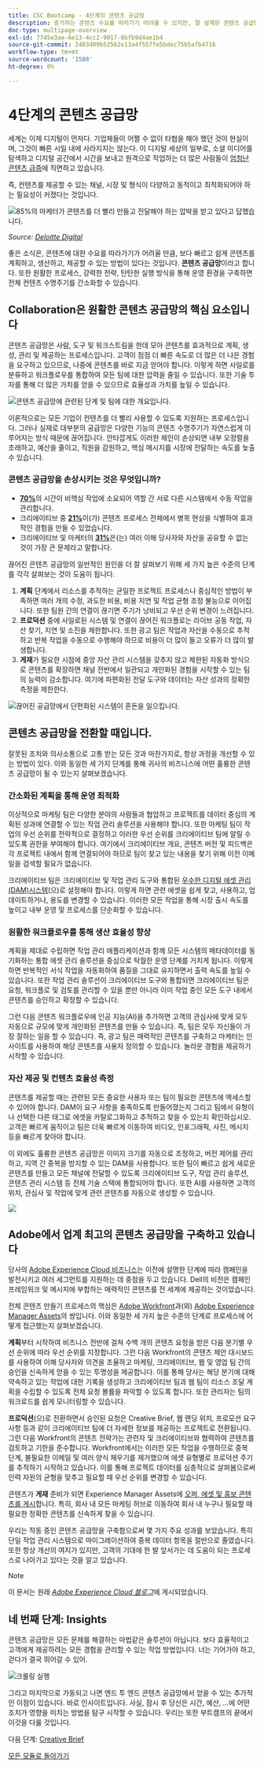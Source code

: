 ```yaml
---
title: CSC Bootcamp - 4단계의 콘텐츠 공급망
description: 증가하는 콘텐츠 수요를 따라가기 어려울 수 있지만, 잘 설계된 콘텐츠 공급망을 통해 빠르고 쉽게 콘텐츠를 계획하고, 생산하고, 전달할 수 있습니다.
doc-type: multipage-overview
exl-id: 7745e3ae-6e13-4cc2-9017-8bfb9d4ae1b4
source-git-commit: 2483409b52562e13a4f557fe5bdec75b5afb4716
workflow-type: tm+mt
source-wordcount: '1588'
ht-degree: 0%

---
```


# 4단계의 콘텐츠 공급망

세계는 이제 디지털이 먼저다. 기업체들이 어쩔 수 없이 타협을 해야 했던 것이 현실이며, 그것이 빠른 시일 내에 사라지지는 않는다. 이 디지털 세상의 일부로, 소셜 미디어를 탐색하고 디지털 공간에서 시간을 보내고 원격으로 작업하는 더 많은 사람들이 [엄청난 콘텐츠 급증](https://www.prnewswire.com/news-releases/content-marketing-market-size-to-grow-by-usd-487-24-billion--by-objective-platform-end-user-and-geography---forecast-and-analysis-2022-2026--301562808.html)에 직면하고 있습니다.

즉, 컨텐츠를 제공할 수 있는 채널, 시장 및 형식이 다양하고 동적이고 최적화되어야 하는 필요성이 커졌다는 것입니다.

![85%의 마케터가 콘텐츠를 더 빨리 만들고 전달해야 하는 압박을 받고 있다고 답했습니다.](./images/pressure-to-create-content.png)

_Source:_ [_Deloitte Digital_](https://www2.deloitte.com/content/dam/Deloitte/uk/Documents/consultancy/deloitte-uk-future-of-experience-time-to-market.pdf)

좋은 소식은, 콘텐츠에 대한 수요를 따라가기가 어려울 만큼, 보다 빠르고 쉽게 콘텐츠를 계획하고, 생산하고, 제공할 수 있는 방법이 있다는 것입니다. **콘텐츠 공급망**&#x200B;이라고 합니다. 또한 원활한 프로세스, 강력한 전략, 탄탄한 실행 방식을 통해 운영 환경을 구축하면 전체 컨텐츠 수명주기를 간소화할 수 있습니다.

## Collaboration은 원활한 콘텐츠 공급망의 핵심 요소입니다

콘텐츠 공급망은 사람, 도구 및 워크스트림을 한데 모아 콘텐츠를 효과적으로 계획, 생성, 관리 및 제공하는 프로세스입니다. 고객이 점점 더 빠른 속도로 더 많은 더 나은 경험을 요구하고 있으므로, 나중에 콘텐츠를 바로 지금 얻어야 합니다. 이렇게 하면 사일로를 분류하고 워크플로우를 통합하여 모든 팀에 대한 압력을 줄일 수 있습니다. 또한 기술 투자를 통해 더 많은 가치를 얻을 수 있으므로 효율성과 가치를 높일 수 있습니다.

![콘텐츠 공급망에 관련된 단계 및 팀에 대한 개요입니다.](./images/csc-overview.png)

이론적으로는 모든 기업이 컨텐츠를 더 빨리 사용할 수 있도록 지원하는 프로세스입니다. 그러나 실제로 대부분의 공급망은 다양한 기능의 콘텐츠 수명주기가 자연스럽게 이루어지는 방식 때문에 끊어집니다. 안타깝게도 이러한 체인이 손상되면 내부 오정렬을 초래하고, 예산을 줄이고, 직원을 감원하고, 핵심 메시지를 시장에 전달하는 속도를 늦출 수 있습니다.

### 콘텐츠 공급망을 손상시키는 것은 무엇입니까?

- [**70%**](https://business.adobe.com/resources/reports/future-creative-experiences.html)의 시간이 비핵심 작업에 소요되어 역할 간 서로 다른 시스템에서 수동 작업을 관리합니다.
- 크리에이티브 중 [**21%**](https://business.adobe.com/resources/reports/future-creative-experiences.html)이(가) 콘텐츠 프로세스 전체에서 병목 현상을 식별하여 효과적인 경험을 만들 수 있었습니다.
- 크리에이티브 및 마케터의 [**31%**](https://www.fotoware.com/blog/dam-industry-trends-by-fotoware)은(는) 여러 이해 당사자와 자산을 공유할 수 없는 것이 가장 큰 문제라고 말합니다.

끊어진 콘텐츠 공급망의 일반적인 원인을 더 잘 살펴보기 위해 세 가지 높은 수준의 단계를 각각 살펴보는 것이 도움이 됩니다.

1. **계획** 단계에서 리소스를 추적하는 균일한 프로젝트 프로세스나 중심적인 방법이 부족하면 여러 개의 수정, 과도한 비용, 비용 지연 및 작업 균형 조정 불능으로 이어집니다. 또한 팀원 간의 연결이 끊기면 주기가 낭비되고 우선 순위 변경이 느려집니다.
2. **프로덕션** 중에 사일로된 시스템 및 연결이 끊어진 워크플로는 라이브 공동 작업, 자산 찾기, 지연 및 소진을 제한합니다. 또한 광고 팀은 작업과 자산을 수동으로 추적하고 반복 작업을 수동으로 수행해야 하므로 비용이 더 많이 들고 오류가 더 많이 발생합니다.
3. **게재**&#x200B;가 필요한 시점에 중앙 자산 관리 시스템을 갖추지 않고 제한된 자동화 방식으로 콘텐츠를 확장하면 채널 전반에서 일관되고 개인화된 경험을 시작할 수 있는 팀의 능력이 감소합니다. 여기에 파편화된 전달 도구와 데이터는 자산 성과의 정확한 측정을 제한한다.

![끊어진 공급망에서 단편화된 시스템이 혼돈을 일으킵니다.](./images/fragmented-supply-chain.png)

## 콘텐츠 공급망을 전환할 때입니다.

잘못된 조치와 의사소통으로 고통 받는 모든 것과 마찬가지로, 항상 과정을 개선할 수 있는 방법이 있다. 이와 동일한 세 가지 단계를 통해 귀사의 비즈니스에 어떤 훌륭한 콘텐츠 공급망이 될 수 있는지 살펴보겠습니다.

### 간소화된 계획을 통해 운영 최적화

이상적으로 마케팅 팀은 다양한 분야의 사람들과 협업하고 프로젝트를 데이터 중심의 계획된 성과에 연결할 수 있는 작업 관리 솔루션을 사용해야 합니다. 또한 마케팅 팀이 작업의 우선 순위를 전략적으로 결정하고 이러한 우선 순위를 크리에이티브 팀에 알릴 수 있도록 권한을 부여해야 합니다. 여기에서 크리에이티브 개요, 콘텐츠 버전 및 피드백은 각 프로젝트 내에서 함께 연결되어야 하므로 팀이 찾고 있는 내용을 찾기 위해 이전 이메일을 검색할 필요가 없습니다.

크리에이티브 팀은 크리에이티브 및 작업 관리 도구와 통합된 [우수한 디지털 에셋 관리](https://business.adobe.com/products/experience-manager/assets/digital-asset-management.html)[(DAM)](https://business.adobe.com/products/experience-manager/assets/digital-asset-management.html)[시스템](https://business.adobe.com/products/experience-manager/assets/digital-asset-management.html)(으)로 설정해야 합니다. 이렇게 하면 관련 에셋을 쉽게 찾고, 사용하고, 업데이트하거나, 용도를 변경할 수 있습니다. 이러한 모든 작업을 통해 시장 출시 속도를 높이고 내부 운영 및 프로세스를 단순화할 수 있습니다.

### 원활한 워크플로우를 통해 생산 효율성 향상

계획을 제대로 수립하면 작업 관리 애플리케이션과 함께 모든 시스템의 메타데이터를 동기화하는 통합 에셋 관리 솔루션을 중심으로 탁월한 운영 단계를 거치게 됩니다. 이렇게 하면 반복적인 서식 작업을 자동화하여 품질을 그대로 유지하면서 출력 속도를 높일 수 있습니다. 또한 작업 관리 솔루션이 크리에이티브 도구와 통합되면 크리에이티브 팀은 요청, 워크플로 및 검토를 관리할 수 있을 뿐만 아니라 이미 작업 중인 모든 도구 내에서 콘텐츠를 승인하고 확정할 수 있습니다.

그런 다음 콘텐츠 워크플로우에 인공 지능(AI)을 추가하면 고객의 관심사에 맞게 모두 자동으로 규모에 맞게 개인화된 콘텐츠를 만들 수 있습니다. 즉, 팀은 모두 자신들이 가장 잘하는 일을 할 수 있습니다. 즉, 광고 팀은 매력적인 콘텐츠를 구축하고 마케터는 인사이트를 사용하여 해당 콘텐츠를 사용자 정의할 수 있습니다. 놀라운 경험을 제공하기 시작할 수 있습니다.

### 자산 제공 및 컨텐츠 효율성 측정

콘텐츠를 제공할 때는 관련된 모든 중요한 사용자 또는 팀이 필요한 콘텐츠에 액세스할 수 있어야 합니다. DAM이 요구 사항을 충족하도록 만들어졌는지 그리고 팀에서 유형이나 선택한 다른 태그로 에셋을 카탈로그화하고 추적하고 찾을 수 있는지 확인하십시오. 고객은 빠르게 움직이고 팀은 더욱 빠르게 이동하여 비디오, 인포그래픽, 사진, 메시지 등을 빠르게 찾아야 합니다.

이 외에도 훌륭한 콘텐츠 공급망은 이미지 크기를 자동으로 조정하고, 버전 제어를 관리하고, 지역 간 중복을 방지할 수 있는 DAM을 사용합니다. 또한 팀이 빠르고 쉽게 새로운 콘텐츠를 만들고 모든 채널에 전달할 수 있도록 크리에이티브 도구, 작업 관리 솔루션, 콘텐츠 관리 시스템 등 전체 기술 스택에 통합되어야 합니다. 또한 AI를 사용하면 고객의 위치, 관심사 및 작업에 맞게 관련 콘텐츠를 자동으로 생성할 수 있습니다.

![](./images/csc-in-action.png)

## Adobe에서 업계 최고의 콘텐츠 공급망을 구축하고 있습니다

당사의 [Adobe Experience Cloud 비즈니스](https://business.adobe.com/)는 이전에 설명한 단계에 따라 캠페인을 발전시키고 여러 세그먼트를 지원하는 데 중점을 두고 있습니다. Dell의 비전은 캠페인 프레임워크 및 메시지에 부합하는 매력적인 콘텐츠를 전 세계에 제공하는 것이었습니다.

전체 콘텐츠 만들기 프로세스의 핵심은 [Adobe Workfront](https://business.adobe.com/products/workfront/main.html)과(와) [Adobe Experience Manager Assets](https://business.adobe.com/products/experience-manager/assets/aem-assets.html)의 쌍입니다. 이와 동일한 세 가지 높은 수준의 단계로 프로세스에 어떻게 접근했는지 살펴보겠습니다.

**계획**&#x200B;부터 시작하여 비즈니스 전반에 걸쳐 수백 개의 콘텐츠 요청을 받은 다음 분기별 우선 순위에 따라 우선 순위를 지정합니다. 그런 다음 Workfront의 콘텐츠 제안 대시보드를 사용하여 이해 당사자와 의견을 조율하고 마케팅, 크리에이티브, 웹 및 영업 팀 간의 승인을 신속하게 얻을 수 있는 투명성을 제공합니다. 이를 통해 당사는 해당 분기에 대해 약속하고 있는 작업에 대한 기록을 생성하고 크리에이티브 팀과 웹 팀이 리소스 조달 계획을 수립할 수 있도록 전체 요청 볼륨을 파악할 수 있도록 합니다. 또한 관리자는 팀의 워크로드를 쉽게 모니터링할 수 있습니다.

**프로덕션**(으)로 전환하면서 승인된 요청은 Creative Brief, 웹 랜딩 위치, 프로모션 요구 사항 등과 같이 크리에이티브 팀에 더 자세한 정보를 제공하는 프로젝트로 전환됩니다. 그런 다음 Workfront의 콘텐츠 전략가는 관련자 및 크리에이티브와 협력하여 콘텐츠를 검토하고 기한을 준수합니다. Workfront에서는 이러한 모든 작업을 수행하므로 중복 단계, 불필요한 이메일 및 여러 양식 채우기를 제거했으며 에셋 유형별로 프로덕션 주기를 추적하기 시작하고 있습니다. 이를 통해 프로젝트 데이터를 심층적으로 살펴봄으로써 인력 자원의 균형을 맞추고 필요할 때 우선 순위를 변경할 수 있습니다.

콘텐츠가 **게재** 준비가 되면 Experience Manager Assets에 [오퍼, 에셋 및 홍보 콘텐츠를 게시](https://business.adobe.com/customer-success-stories/adobe-content-hub-case-study.html)합니다. 특히, 회사 내 모든 마케팅 허브로 이동하여 회사 내 누구나 필요할 때 필요한 정확한 콘텐츠를 신속하게 찾을 수 있습니다.

우리는 작동 중인 콘텐츠 공급망을 구축함으로써 몇 가지 주요 성과를 보았습니다. 특히 단일 작업 관리 시스템으로 마이그레이션하여 중복 데이터 항목을 절반으로 줄였습니다. 또한 항상 개선의 여지가 있지만, 고객의 기대에 한 발 앞서가는 데 도움이 되는 프로세스로 나아가고 있다는 것을 알고 있습니다.

>[!NOTE]
>
> 이 문서는 원래 [_Adobe Experience Cloud 블로그_](https://business.adobe.com/blog/how-to/create-a-content-supply-chain-that-will-stand-the-test-of-time)에 게시되었습니다.

## 네 번째 단계: Insights

콘텐츠 공급망은 모든 문제를 해결하는 마법같은 솔루션이 아닙니다. 보다 효율적이고 고객에게 제공하려는 모든 경험을 관리할 수 있는 작업 방법입니다. 너는 기어가야 하고, 걷다가 결국 뛰어갈 수 있어.

![크롤링 실행](./images/crawl-walk-run.png)

그리고 마지막으로 가동되고 나면 엔드 투 엔드 콘텐츠 공급망에서 얻을 수 있는 추가적인 이점이 있습니다. 바로 인사이트입니다. 사실, 잠시 후 당신은 시간, 예산, ...에 어떤 조치가 영향을 미치는 방법을 탐구 시작할 수 있습니다. 우리는 또한 부트캠프의 끝에서 이것을 다룰 것입니다.

다음 단계: [Creative Brief](./creative-brief.md)

[모든 모듈로 돌아가기](./overview.md)

